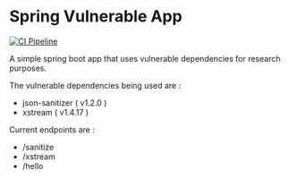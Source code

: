 # Spring Vulnerable App 

[![CI Pipeline](https://github.com/arvos-dev/spring-vulnerable-app/actions/workflows/build.yaml/badge.svg)](https://github.com/arvos-dev/spring-vulnerable-app/actions/workflows/build.yaml)

A simple spring boot app that uses vulnerable dependencies for research purposes.

The vulnerable dependencies being used are : 

- json-sanitizer ( v1.2.0 )
- xstream ( v1.4.17 )

Current endpoints are : 

- /sanitize
- /xstream 
- /hello

